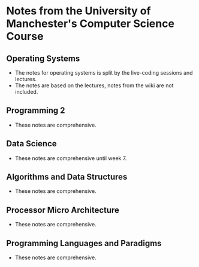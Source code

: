 # Notes from the University of Manchester's Computer Science Course

##  Operating Systems
* The notes for operating systems is split by the live-coding sessions and lectures.
* The notes are based on the lectures, notes from the wiki are not included.

## Programming 2
* These notes are comprehensive.

## Data Science
* These notes are comprehensive until week 7.

## Algorithms and Data Structures
* These notes are comprehensive.

## Processor Micro Architecture
* These notes are comprehensive.

## Programming Languages and Paradigms
* These notes are comprehensive.